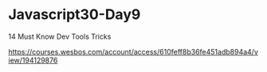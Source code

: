 # Javascript30-Day9
14 Must Know Dev Tools Tricks

https://courses.wesbos.com/account/access/610feff8b36fe451adb894a4/view/194129876